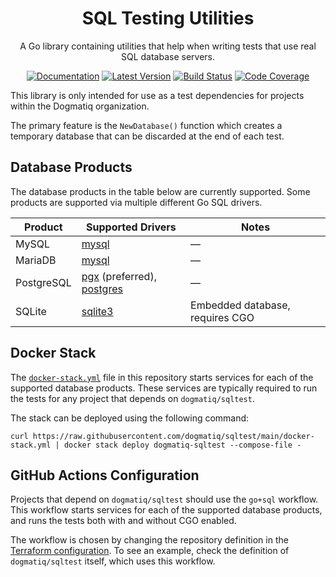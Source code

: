 <div align="center">

# SQL Testing Utilities

A Go library containing utilities that help when writing tests that use real SQL
database servers.

[![Documentation](https://img.shields.io/badge/go.dev-documentation-007d9c?&style=for-the-badge)](https://pkg.go.dev/github.com/dogmatiq/sqltest)
[![Latest Version](https://img.shields.io/github/tag/dogmatiq/sqltest.svg?&style=for-the-badge&label=semver)](https://github.com/dogmatiq/sqltest/releases)
[![Build Status](https://img.shields.io/github/actions/workflow/status/dogmatiq/sqltest/ci.yml?style=for-the-badge&branch=main)](https://github.com/dogmatiq/sqltest/actions/workflows/ci.yml)
[![Code Coverage](https://img.shields.io/codecov/c/github/dogmatiq/sqltest/main.svg?style=for-the-badge)](https://codecov.io/github/dogmatiq/sqltest)

</div>

This library is only intended for use as a test dependencies for projects within
the Dogmatiq organization.

The primary feature is the `NewDatabase()` function which creates a temporary
database that can be discarded at the end of each test.

## Database Products

The database products in the table below are currently supported. Some products
are supported via multiple different Go SQL drivers.

| Product    | Supported Drivers             | Notes                           |
| ---------- | ----------------------------- | ------------------------------- |
| MySQL      | [mysql]                       | &mdash;                         |
| MariaDB    | [mysql]                       | &mdash;                         |
| PostgreSQL | [pgx] (preferred), [postgres] | &mdash;                         |
| SQLite     | [sqlite3]                     | Embedded database, requires CGO |

[mysql]: https://github.com/go-sql-driver/mysql
[pgx]: https://github.com/jackc/pgx
[postgres]: https://github.com/lib/pq
[sqlite3]: https://github.com/mattn/go-sqlite3

## Docker Stack

The [`docker-stack.yml`](docker-stack.yml) file in this repository starts
services for each of the supported database products. These services are typically required to run the tests for any project that depends on `dogmatiq/sqltest`.

The stack can be deployed using the following command:

```console
curl https://raw.githubusercontent.com/dogmatiq/sqltest/main/docker-stack.yml | docker stack deploy dogmatiq-sqltest --compose-file -
```

## GitHub Actions Configuration

Projects that depend on `dogmatiq/sqltest` should use the `go+sql` workflow. This workflow starts services for each of the supported
database products, and runs the tests both with and without CGO enabled.

The workflow is chosen by changing the repository definition in the [Terraform configuration]. To see an example, check the definition of `dogmatiq/sqltest` itself, which uses this workflow.

[terraform configuration]: https://github.com/dogmatiq/repos
